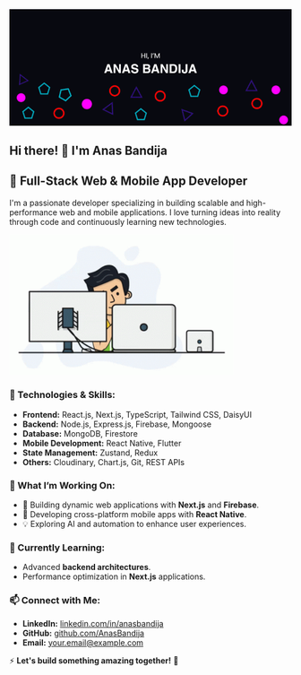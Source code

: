 <img src="./images/Hey I am Anas Bandija.png" alt="bg" width="full"/>

## Hi there! 👋 I'm Anas Bandija

## 🚀 Full-Stack Web & Mobile App Developer

I'm a passionate developer specializing in building scalable and high-performance web and mobile applications. I love turning ideas into reality through code and continuously learning new technologies.

<img src="./images/boy_working_on_code.gif" alt="Boy working on code" width="400"/>

### 🔧 Technologies & Skills:
- **Frontend:** React.js, Next.js, TypeScript, Tailwind CSS, DaisyUI
- **Backend:** Node.js, Express.js, Firebase, Mongoose
- **Database:** MongoDB, Firestore
- **Mobile Development:** React Native, Flutter
- **State Management:** Zustand, Redux
- **Others:** Cloudinary, Chart.js, Git, REST APIs

### 📌 What I’m Working On:
- 🚀 Building dynamic web applications with **Next.js** and **Firebase**.
- 📱 Developing cross-platform mobile apps with **React Native**.
- 💡 Exploring AI and automation to enhance user experiences.

### 🌱 Currently Learning:
- Advanced **backend architectures**.
- Performance optimization in **Next.js** applications.

### 📫 Connect with Me:
- **LinkedIn:** [linkedin.com/in/anasbandija](#)
- **GitHub:** [github.com/AnasBandija](https://github.com/AnasBandija)
- **Email:** [your.email@example.com](mailto:your.email@example.com)

⚡ **Let's build something amazing together!** 🚀

